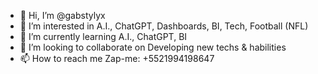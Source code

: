 - 👋 Hi, I’m @gabstylyx
- 👀 I’m interested in A.I., ChatGPT, Dashboards, BI, Tech, Football (NFL)
- 🌱 I’m currently learning A.I., ChatGPT, BI
- 💞️ I’m looking to collaborate on Developing new techs & habilities
- 📫 How to reach me Zap-me: +5521994198647

<!---
gabstylyx/gabstylyx is a ✨ special ✨ repository because its `README.md` (this file) appears on your GitHub profile.
You can click the Preview link to take a look at your changes.
--->
